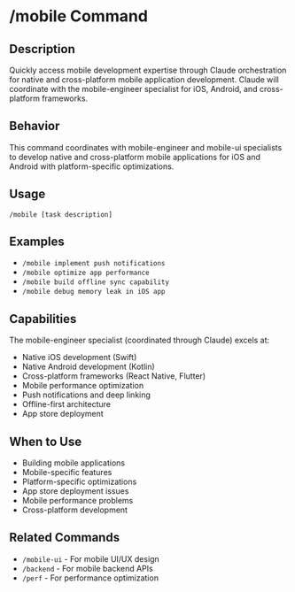 # /mobile Command

## Description
Quickly access mobile development expertise through Claude orchestration for native and cross-platform mobile application development. Claude will coordinate with the mobile-engineer specialist for iOS, Android, and cross-platform frameworks.

## Behavior
This command coordinates with mobile-engineer and mobile-ui specialists to develop native and cross-platform mobile applications for iOS and Android with platform-specific optimizations.

## Usage
```
/mobile [task description]
```

## Examples
- `/mobile implement push notifications`
- `/mobile optimize app performance`
- `/mobile build offline sync capability`
- `/mobile debug memory leak in iOS app`

## Capabilities
The mobile-engineer specialist (coordinated through Claude) excels at:
- Native iOS development (Swift)
- Native Android development (Kotlin)
- Cross-platform frameworks (React Native, Flutter)
- Mobile performance optimization
- Push notifications and deep linking
- Offline-first architecture
- App store deployment

## When to Use
- Building mobile applications
- Mobile-specific features
- Platform-specific optimizations
- App store deployment issues
- Mobile performance problems
- Cross-platform development

## Related Commands
- `/mobile-ui` - For mobile UI/UX design
- `/backend` - For mobile backend APIs
- `/perf` - For performance optimization
